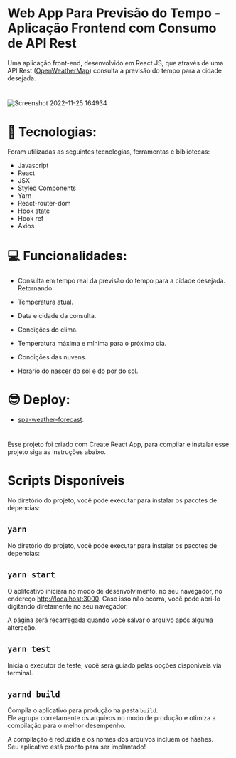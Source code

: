 # Web App Para Previsão do Tempo - Aplicação Frontend com Consumo de API Rest

Uma aplicação front-end, desenvolvido em React JS, que através de uma API Rest ([OpenWeatherMap](http://openweathermap.org/)) consulta a previsão do tempo para a cidade desejada.
#
![Screenshot 2022-11-25 164934](https://user-images.githubusercontent.com/113479357/204049531-b6d7fc5e-fd0a-4519-bbc5-d9280facfa8b.png)
# 🚀 Tecnologias:
 
Foram utilizadas as seguintes tecnologias, ferramentas e bibliotecas:

- Javascript
- React
- JSX
- Styled Components
- Yarn
- React-router-dom
- Hook state
- Hook ref
- Axios
#
# 💻 Funcionalidades:

- Consulta em tempo real da previsão do tempo para a cidade desejada. Retornando:

- Temperatura atual.
- Data e cidade da consulta.
- Condições do clima.
- Temperatura máxima e mínima para o próximo dia.
- Condições das nuvens.
- Horário do nascer do sol e do por do sol.
#
# 😎 Deploy:
- [spa-weather-forecast](https://spa-weather-forecast-mrgt.netlify.app/).
#
Esse projeto foi criado com  Create React App, para compilar e instalar esse projeto siga as instruções abaixo.

# Scripts Disponíveis

No diretório do projeto, você pode executar para instalar os pacotes de depencias:

## `yarn`

No diretório do projeto, você pode executar para instalar os pacotes de depencias:

## `yarn start`

O aplitcativo iniciará no modo de desenvolvimento, no seu navegador, no endereço [http://localhost:3000](http://localhost:3000).
Caso isso não ocorra, você pode abri-lo digitando diretamente no seu navegador.

A página será recarregada quando você salvar o arquivo após alguma alteração.

## `yarn test`

Inicia o executor de teste, você será guiado pelas opções disponíveis via terminal.

## `yarnd build`

Compila o aplicativo para produção na pasta `build`.\
Ele agrupa corretamente os arquivos no modo de produção e otimiza a compilação para o melhor desempenho.

A compilação é reduzida e os nomes dos arquivos incluem os hashes.\
Seu aplicativo está pronto para ser implantado!
